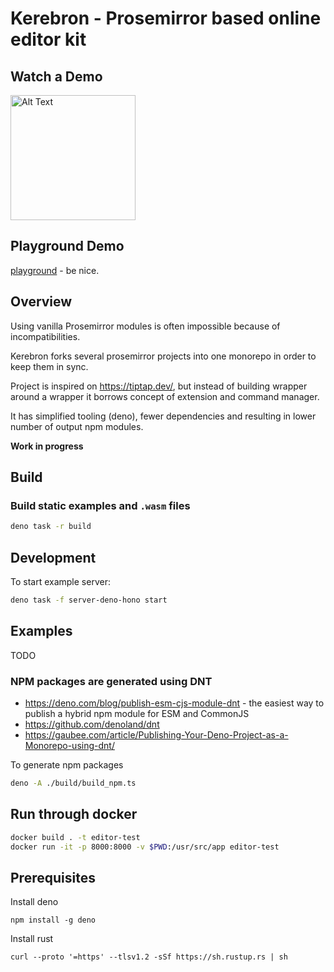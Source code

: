 # Kerebron - Prosemirror based online editor kit

## Watch a Demo

<a href="https://youtube.com/shorts/OdJjhAPj-wA?feature=share" target="_blank">
  <img src="https://github.com/user-attachments/assets/b63ec84a-0ed2-4f98-920c-76f6d3215168" alt="Alt Text" width="200">
</a>

## Playground Demo

[playground](https://demo.kerebron.com) - be nice.

## Overview

Using vanilla Prosemirror modules is often impossible because of
incompatibilities.

Kerebron forks several prosemirror projects into one monorepo in order to keep
them in sync.

Project is inspired on https://tiptap.dev/, but instead of building wrapper
around a wrapper it borrows concept of extension and command manager.

It has simplified tooling (deno), fewer dependencies and resulting in lower
number of output npm modules.

**Work in progress**


## Build

### Build static examples and `.wasm` files

```sh
deno task -r build
```

## Development

To start example server:

```sh
deno task -f server-deno-hono start
```

## Examples

TODO

### NPM packages are generated using DNT

- https://deno.com/blog/publish-esm-cjs-module-dnt - the easiest way to publish
  a hybrid npm module for ESM and CommonJS
- https://github.com/denoland/dnt
- https://gaubee.com/article/Publishing-Your-Deno-Project-as-a-Monorepo-using-dnt/

To generate npm packages

```sh
deno -A ./build/build_npm.ts
```

## Run through docker

```sh
docker build . -t editor-test
docker run -it -p 8000:8000 -v $PWD:/usr/src/app editor-test
```

## Prerequisites

Install deno

```
npm install -g deno
```

Install rust

```
curl --proto '=https' --tlsv1.2 -sSf https://sh.rustup.rs | sh
```
